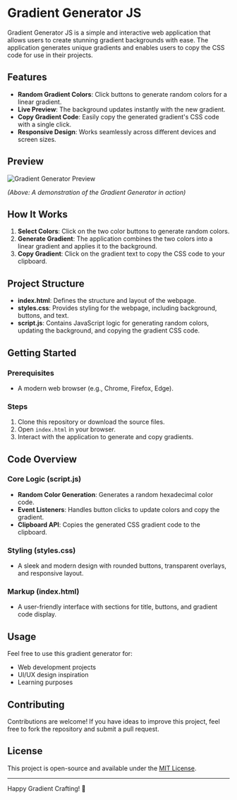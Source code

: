 # Gradient Generator JS

Gradient Generator JS is a simple and interactive web application that allows users to create stunning gradient backgrounds with ease. The application generates unique gradients and enables users to copy the CSS code for use in their projects.

## Features

- **Random Gradient Colors**: Click buttons to generate random colors for a linear gradient.
- **Live Preview**: The background updates instantly with the new gradient.
- **Copy Gradient Code**: Easily copy the generated gradient's CSS code with a single click.
- **Responsive Design**: Works seamlessly across different devices and screen sizes.

## Preview

![Gradient Generator Preview](media/gradient-preview.gif)

*(Above: A demonstration of the Gradient Generator in action)*

## How It Works

1. **Select Colors**: Click on the two color buttons to generate random colors.
2. **Generate Gradient**: The application combines the two colors into a linear gradient and applies it to the background.
3. **Copy Gradient**: Click on the gradient text to copy the CSS code to your clipboard.

## Project Structure

- **index.html**: Defines the structure and layout of the webpage.
- **styles.css**: Provides styling for the webpage, including background, buttons, and text.
- **script.js**: Contains JavaScript logic for generating random colors, updating the background, and copying the gradient CSS code.

## Getting Started

### Prerequisites

- A modern web browser (e.g., Chrome, Firefox, Edge).

### Steps

1. Clone this repository or download the source files.
2. Open `index.html` in your browser.
3. Interact with the application to generate and copy gradients.

## Code Overview

### Core Logic (script.js)
- **Random Color Generation**: Generates a random hexadecimal color code.
- **Event Listeners**: Handles button clicks to update colors and copy the gradient.
- **Clipboard API**: Copies the generated CSS gradient code to the clipboard.

### Styling (styles.css)
- A sleek and modern design with rounded buttons, transparent overlays, and responsive layout.

### Markup (index.html)
- A user-friendly interface with sections for title, buttons, and gradient code display.

## Usage

Feel free to use this gradient generator for:
- Web development projects
- UI/UX design inspiration
- Learning purposes

## Contributing

Contributions are welcome! If you have ideas to improve this project, feel free to fork the repository and submit a pull request.

## License

This project is open-source and available under the [MIT License](LICENSE).

---

Happy Gradient Crafting! 🌈
